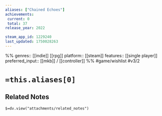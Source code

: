 ```yaml
---
aliases: ["Chained Echoes"]
achievements:
 current: 0
 total: 37
release_year: 2022

steam_app_id: 1229240
last_updated: 1750028263
---
```

%%
genres:: [[indie]] [[rpg]]
platform:: [[steam]]
features:: [[single player]]
preferred_input:: [[mkb]] / [[controller]]
%%
#game/wishlist
#v3/2

# `=this.aliases[0]`
## Related Notes
`$=dv.view("attachments/related_notes")`